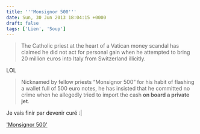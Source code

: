 ```yaml
---
title: '''Monsignor 500'''
date: Sun, 30 Jun 2013 18:04:15 +0000
draft: false
tags: ['Lien', 'Soup']
---
```


> The Catholic priest at the heart of a Vatican money scandal has claimed he did not act for personal gain when he attempted to bring 20 million euros into Italy from Switzerland illicitly.

LOL

> Nicknamed by fellow priests “Monsignor 500” for his habit of flashing a wallet full of 500 euro notes, he has insisted that he committed no crime when he allegedly tried to import the cash **on board a private jet**.

Je vais finir par devenir curé :|

['Monsignor 500'](http://www.telegraph.co.uk/news/worldnews/europe/vaticancityandholysee/10151288/Monsignor-500-and-suitcases-full-of-cash-in-Vatican-bank-scandal.html)